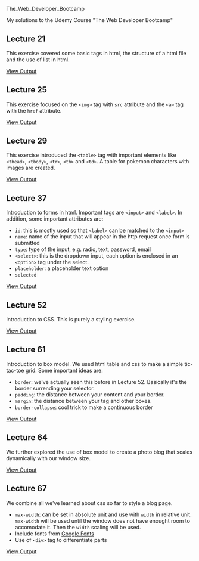 The_Web_Developer_Bootcamp

My solutions to the Udemy Course "The Web Developer Bootcamp"

## Lecture 21
This exercise covered some basic tags in html, the structure of a html file and the use of list in html.

[View Output](https://htmlpreview.github.io/?https://github.com/shawnlinxl/The_Web_Developer_Bootcamp/blob/master/21_HTML_List/21_HTML_List_Assignment.html)

## Lecture 25
This exercise focused on the `<img>` tag with `src` attribute and the `<a>` tag with the `href` attribute.

[View Output](https://htmlpreview.github.io/?https://github.com/shawnlinxl/The_Web_Developer_Bootcamp/blob/master/25_HTML_Img/25_HTML_with_img_href.html)

## Lecture 29
This exercise introduced the `<table>` tag with important elements like `<thead>`, `<tbody>`, `<tr>`, `<th>` and `<td>`. A table for pokemon characters with images are created.

[View Output](https://htmlpreview.github.io/?https://github.com/shawnlinxl/The_Web_Developer_Bootcamp/blob/master/29_HTML_Table/29_HTML_Pokemon_Table.html)

## Lecture 37
Introduction to forms in html. Important tags are `<input>` and `<label>`. In addition, some important attributes are:
* `id`:   this is mostly used so that `<label>` can be matched to the `<input>`
* `name`: name of the input that will appear in the http request once form is submitted
* `type`: type of the input, e.g. radio, text, password, email
* `<select>`: this is the dropdown input, each option is enclosed in an `<option>` tag under the select.
* `placeholder`: a placeholder text option
* `selected`

[View Output](https://htmlpreview.github.io/?https://github.com/shawnlinxl/The_Web_Developer_Bootcamp/blob/master/37_HTML_Form/37_HTML_Form_Exercise.html)

## Lecture 52
Introduction to CSS. This is purely a styling exercise.

[View Output](https://htmlpreview.github.io/?https://github.com/shawnlinxl/The_Web_Developer_Bootcamp/blob/master/52_CSS_Selector/52_selectorsExercise.html)

## Lecture 61
Introduction to box model. We used html table and css to make a simple tic-tac-toe grid. Some important ideas are:
* `border`: we've actually seen this before in Lecture 52. Basically it's the border surrending your selector.
* `padding`: the distance between your content and your border.
* `margin`: the distance between your tag and other boxes.
* `border-collapse`: cool trick to make a continuous border

[View Output](https://htmlpreview.github.io/?https://github.com/shawnlinxl/The_Web_Developer_Bootcamp/blob/master/61_CSS_Box_TicTacToe/61_TicTacToe_Board.html)

## Lecture 64
We further explored the use of box model to create a photo blog that scales dynamically with our window size.

[View Output](https://htmlpreview.github.io/?https://github.com/shawnlinxl/The_Web_Developer_Bootcamp/blob/master/64_CSS_Grid_PhotoBlog/64_photogrid.html)

## Lecture 67
We combine all we've learned about css so far to style a blog page.
* `max-width`: can be set in absolute unit and use with `width` in relative unit. `max-width` will be used until the window does not have enought room to accomodate it. Then the `width` scaling will be used.
* Include fonts from [Google Fonts](https://fonts.google.com/)
* Use of `<div>` tag to differentiate parts

[View Output](https://htmlpreview.github.io/?https://github.com/shawnlinxl/The_Web_Developer_Bootcamp/blob/master/67_CSS_Blog/67_Blog.html)
